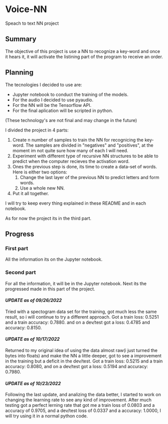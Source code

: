 # Voice-NN
Speach to text NN project

## Summary
The objective of this project is use a NN to recognize a key-word and once it hears it, it will activate the listining part of the program to receive an order.

## Planning
The tecnologies I decided to use are:
* Jupyter notebook to conduct the training of the models.
* For the audio I decided to use pyaudio.
* For the NN will be the Tensorflow API.
* For the final aplication will be scripted in python.  
  
(These technology's are not final and may change in the future)

I divided the project in 4 parts:
1. Create n number of samples to train the NN for recognicing the key-word. The samples are divided in "negatives" and "positives", at the moment im not quite sure how many of each I will need.
2. Experiment with different type of recursive NN structures to be able to predict when the computer recieves the activation word.
3. Ones the previous step is done, its time to create a data-set of words. Here is either two options:
   1. Change the last layer of the previous NN to predict letters and form words.
   2. Use a whole new NN.
4. Put it all together.

I will try to keep every thing explained in these README and in each notebook.

As for now the project its in the third part.

## Progress
### First part
All the information its on the Jupyter notebook.

### Second part
For all the information, it will be in the Jupyter notebook. Next its the progressed made in this part of the project.

#### **_UPDATE as of 09/26/2022_**
Tried with a spectogram data set for the training, got much less the same result, so i will continue to try a different approach. Got a train loss: 0.5251 and a train accuracy: 0.7880. and on a dev/test got a loss: 0.4785 and accuracy: 0.8150.

#### **_UPDATE as of 10/17/2022_**
Returned to my original idea of using the data almost raw(i just turned the bytes into floats) and make the NN a little deeper, got to see a improvement in the training but a deficit in the dev/test. Got a train loss: 0.5215 and a train accuracy: 0.8080, and on a dev/test got a loss: 0.5194 and accuracy: 0.7980.

#### **_UPDATE as of 10/23/2022_**
Following the last update, and analizing the data better, I started to work on changing the learning rate to see any kind of improvement. After much testing got a perfect lerning rate that got me a train loss of 0.0803 and a accuracy of 0.9705, and a dev/test loss of 0.0337 and a accuracy: 1.0000, I will try using it in a normal python code.


